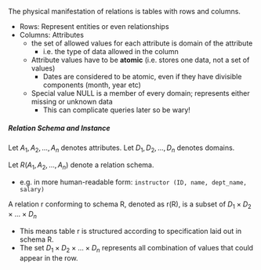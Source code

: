 The physical manifestation of relations is tables with rows and columns.
- Rows: Represent entities or even relationships
- Columns: Attributes
	- the set of allowed values for each attribute is domain of the attribute
		- i.e. the type of data allowed in the column
	- Attribute values have to be **atomic** (i.e. stores one data, not a set of values)
		- Dates are considered to be atomic, even if they have divisible components (month, year etc)
	- Special value NULL is a member of every domain; represents either missing or unknown data
		- This can complicate queries later so be wary!

##### Relation Schema and Instance
Let $A_1, A_2, ..., A_n$ denotes attributes.
Let $D_1, D_2, ..., D_n$ denotes domains.

Let $R(A_1, A_2, ..., A_n)$ denote a relation schema.
- e.g. in more human-readable form: `instructor (ID, name, dept_name, salary)`

A relation r conforming to schema R, denoted as r(R), is a subset of $D_1 \times D_2 \times ... \times D_n$
- This means table r is structured according to specification laid out in schema R. 
- The set $D_1 \times D_2 \times ... \times D_n$ represents all combination of values that could appear in the row.